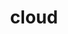 ---
layout: travel&places
title: cloud
emoji: cloud
permalink: ☁.html
image: assets/img/3moji/cloud.png
---